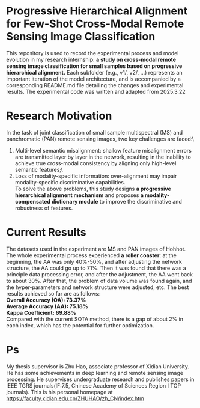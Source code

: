 # Progressive Hierarchical Alignment for Few-Shot Cross-Modal Remote Sensing Image Classification
This repository is used to record the experimental process and model evolution in my research internship: **a study on cross-modal remote sensing image classification for small samples based on progressive hierarchical alignment.** Each subfolder (e.g., v1/, v2/, ...) represents an important iteration of the model architecture, and is accompanied by a corresponding README.md file detailing the changes and experimental results. The experimental code was written and adapted from 2025.3.22
# Research Motivation
In the task of joint classification of small sample multispectral (MS) and panchromatic (PAN) remote sensing images, two key challenges are faced:\
1) Multi-level semantic misalignment: shallow feature misalignment errors are transmitted layer by layer in the network, resulting in the inability to achieve true cross-modal consistency by aligning only high-level semantic features;\
2) Loss of modality-specific information: over-alignment may impair modality-specific discriminative capabilities.\
To solve the above problems, this study designs **a progressive hierarchical alignment mechanism** and proposes **a modality-compensated dictionary module** to improve the discriminative and robustness of features.
# Current Results
The datasets used in the experiment are MS and PAN images of Hohhot. The whole experimental process experienced **a roller coaster**: at the beginning, the AA was only 40%-50%, and after adjusting the network structure, the AA could go up to 71%. Then it was found that there was a principle data processing error, and after the adjustment, the AA went back to about 30%. After that, the problem of data volume was found again, and the hyper-parameters and network structure were adjusted, etc. The best results achieved so far are as follows:\
**Overall Accuracy (OA): 73.37%  
Average Accuracy (AA): 75.18%  
Kappa Coefficient: 69.88%**  
Compared with the current SOTA method, there is a gap of about 2% in each index, which has the potential for further optimization.
# Ps
My thesis supervisor is Zhu Hao, associate professor of Xidian University. He has some achievements in deep learning and remote sensing image processing. He supervises undergraduate research and publishes papers in IEEE TGRS journals(IF:7.5, Chinese Academy of Sciences Region I TOP journals). This is his personal homepage at https://faculty.xidian.edu.cn/ZHUHAO/zh_CN/index.htm
